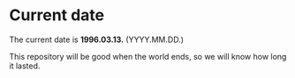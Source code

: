 # Current date

The current date is **1996.03.13.** (YYYY.MM.DD.)

This repository will be good when the world ends, so we will know how long it lasted.